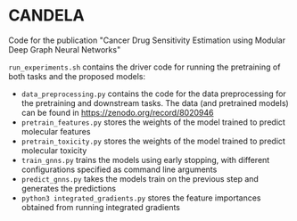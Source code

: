 # CANDELA
Code for the publication "Cancer Drug Sensitivity Estimation using Modular Deep Graph Neural Networks"

`run_experiments.sh` contains the driver code for running the pretraining of both tasks and the proposed models:
- `data_preprocessing.py` contains the code for the data preprocessing for the pretraining and downstream tasks. The data (and pretrained models) can be found in https://zenodo.org/record/8020946
- `pretrain_features.py` stores the weights of the model trained to predict molecular features
- `pretrain_toxicity.py` stores the weights of the model trained to predict molecular toxicity
- `train_gnns.py` trains the models using early stopping, with different configurations specified as command line arguments
- `predict_gnns.py` takes the models train on the previous step and generates the predictions
- `python3 integrated_gradients.py` stores the feature importances obtained from running integrated gradients
